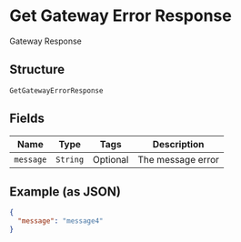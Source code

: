 
# Get Gateway Error Response

Gateway Response

## Structure

`GetGatewayErrorResponse`

## Fields

| Name | Type | Tags | Description |
|  --- | --- | --- | --- |
| `message` | `String` | Optional | The message error |

## Example (as JSON)

```json
{
  "message": "message4"
}
```

